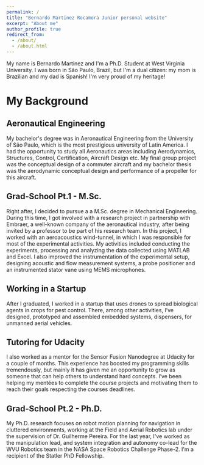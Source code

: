```yaml
---
permalink: /
title: "Bernardo Martinez Rocamora Junior personal website"
excerpt: "About me"
author_profile: true
redirect_from: 
  - /about/
  - /about.html
---
```


My name is Bernardo Martinez and I'm a Ph.D. Student at West Virginia University. I was born in São Paulo, Brazil, but I'm a dual citizen: my mom is Brazilian and my dad is Spanish! I'm very proud of my heritage!

My Background
======
Aeronautical Engineering
------
My bachelor's degree was in Aeronautical Engineering from the University of São Paulo, which is the most prestigious university of Latin America. I had the opportunity to study all Aeronautics areas including Aerodynamics, Structures, Control, Certification, Aircraft Design etc. My final group project was the conceptual design of a commuter aircraft and my bachelor thesis was the aerodynamic conceptual design and performance of a propeller for this aircraft.

Grad-School Pt.1 - M.Sc.
------
Right after, I decided to pursue a  a M.Sc. degree in Mechanical Engineering. During this time, I got involved with a research project in partnership with Embraer, a well-known company of the aeronautical industry, after being invited by a professor to be part of his research team. In this project, I worked with an aeroacoustics wind-tunnel, in which I was responsible for most of the experimental activities. My activities included conducting the experiments, processing and analyzing the data collected using MATLAB and Excel. I also improved the instrumentation of the experimental setup, designing acoustic and flow measurement systems, a probe positioner and an instrumented stator vane using MEMS microphones.

Working in a Startup
------
After I graduated, I worked in a startup that uses drones to spread biological agents in crops for pest control. There, among other activities, I’ve designed, prototyped and assembled embedded systems, dispensers, for unmanned aerial vehicles. 

Tutoring for Udacity
------
I also worked as a mentor for the Sensor Fusion Nanodegree at Udacity for a couple of months. This experience has boosted my programming skills tremendously, but mainly it has given me an opportunity to grow as someone that can help others to understand hard concepts. I’ve been helping my mentées to complete the course projects and motivating them to reach their goals respecting the courses deadlines.

Grad-School Pt.2 - Ph.D.
------
My Ph.D. research focuses on robot motion planning for navigation in cluttered environments, working at the Field and Aerial Robotics lab under the supervision of Dr. Guilherme Pereira. For the last year, I've worked as the manipulation lead, and system integration and autonomy co-lead for the WVU Robotics team in the NASA Space Robotics Challenge Phase-2. I'm a recipient of the Statler PhD Fellowship.
